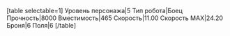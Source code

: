 [table selectable=1]
Уровень персонажа|5
Тип робота|Боец
Прочность|8000
Вместимость|465
Скорость|11.00
Скорость MAX|24.20
Броня|6
Поля|6
[/table]
